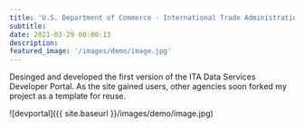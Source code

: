 ```yaml
---
title: 'U.S. Department of Commerce - International Trade Administration Developer Portal'
subtitle:
date: 2021-03-29 00:00:13
description:
featured_image: '/images/demo/image.jpg'
---
```


Desinged and developed the first version of the ITA Data Services Developer Portal. As the site gained users, other agencies soon forked my project as a template for reuse.

![devportal]({{ site.baseurl }}/images/demo/image.jpg)